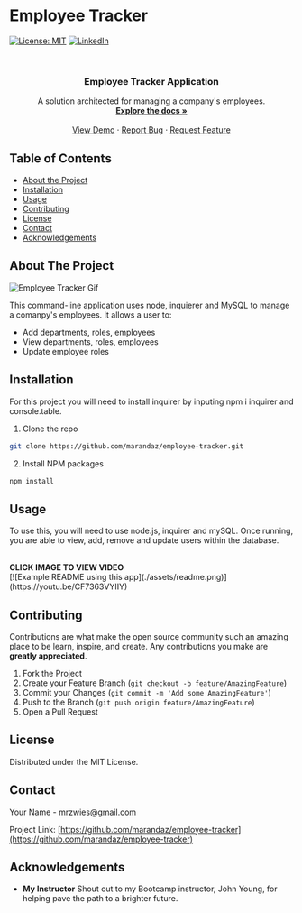 # Employee Tracker

[![License: MIT](https://img.shields.io/badge/License-MIT-yellow.svg)](https://opensource.org/licenses/MIT)
[![LinkedIn](https://img.shields.io/badge/-LinkedIn-black.svg?style=flat-square&logo=linkedin&colorB=555)](https://www.linkedin.com/in/maranda-zwieschowski/)

<br />
<p align="center">
  <h3 align="center">Employee Tracker Application</h3>

  <p align="center">
    A solution architected for managing a company's employees.
    <br />
    <a href="https://github.com/marandaz/employee-tracker"><strong>Explore the docs »</strong></a>
    <br />
    <br />
    <a href="https://github.com/marandaz/employee-tracker">View Demo</a>
    ·
    <a href="https://github.com/marandaz/employee-tracker/issues">Report Bug</a>
    ·
    <a href="https://github.com/marandaz/employee-tracker/issues">Request Feature</a>
  </p>
</p>



## Table of Contents

* [About the Project](#about-the-project) 
* [Installation](#installation)
* [Usage](#usage)
* [Contributing](#contributing)
* [License](#license)
* [Contact](#contact)
* [Acknowledgements](#acknowledgements)


## About The Project
![Employee Tracker Gif](/public/assets/images/employee-tracker.gif) 


This command-line application uses node, inquierer and MySQL to manage a comanpy's employees. It allows a user to:
* Add departments, roles, employees
* View departments, roles, employees
* Update employee roles

## Installation

For this project you will need to install inquirer by inputing npm i inquirer and console.table.

1. Clone the repo
```sh
git clone https://github.com/marandaz/employee-tracker.git
```
2. Install NPM packages
```sh
npm install
```


## Usage

 To use this, you will need to use node.js, inquirer and mySQL. Once running, you are able to view, add, remove and update users within the database. 

<br>
<strong>CLICK IMAGE TO VIEW VIDEO</strong>
<br>
[![Example README using this app](./assets/readme.png)](https://youtu.be/CF7363VYIIY)


## Contributing

Contributions are what make the open source community such an amazing place to be learn, inspire, and create. Any contributions you make are **greatly appreciated**.

1. Fork the Project
2. Create your Feature Branch (`git checkout -b feature/AmazingFeature`)
3. Commit your Changes (`git commit -m 'Add some AmazingFeature'`)
4. Push to the Branch (`git push origin feature/AmazingFeature`)
5. Open a Pull Request


## License

Distributed under the MIT License.

## Contact

Your Name - mrzwies@gmail.com

Project Link: [https://github.com/marandaz/employee-tracker](https://github.com/marandaz/employee-tracker)

## Acknowledgements

* **My Instructor** Shout out to my Bootcamp instructor, John Young, for helping pave the path to a brighter future. 